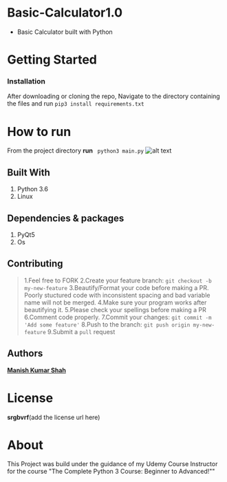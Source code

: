 # **Basic-Calculator1.0**
- Basic Calculator built with Python
# Getting Started
### Installation
After downloading or cloning the repo, Navigate to the directory containing the files and run
```pip3 install requirements.txt```
# How to run
From the project directory **run**
``` python3 main.py```
![alt text](https://github.com/ManishShah120/Basic-Calculator1.0/blob/master/Basic-Calculator1.0.png)

## Built With
1. Python 3.6
2. Linux

## Dependencies & packages
1. PyQt5
2. Os

## Contributing

> 1.Feel free to FORK
> 2.Create your feature branch: ```git checkout -b my-new-feature```
> 3.Beautify/Format your code before making a PR. Poorly stuctured code with inconsistent spacing and bad variable name will not be merged.
> 4.Make sure your program works after beautifying it.
> 5.Please check your spellings before making a PR
> 6.Comment code properly.
> 7.Commit your changes: ```git commit -m 'Add some feature'```
> 8.Push to the branch: ```git push origin my-new-feature```
> 9.Submit a ```pull``` request

## Authors
[**Manish Kumar Shah**](https://github.com/ManishShah120)

# License
**srgbvrf**(add the license url here)

# About
This Project was build under the guidance of my Udemy Course Instructor for the course "The Complete Python 3 Course: Beginner to Advanced!""
